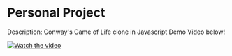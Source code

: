 # Personal Project
Description: Conway's Game of Life clone in Javascript
Demo Video below!

[![Watch the video](https://i.imgur.com/mGpwGN1.png)](https://youtu.be/mhHGXf31JdQ)
